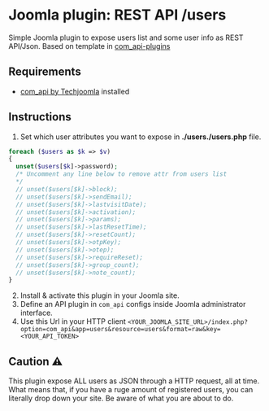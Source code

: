 # Joomla plugin: REST API /users

Simple Joomla plugin to expose users list and some user info as REST API/Json.
Based on template in [com_api-plugins](https://github.com/techjoomla/com_api-plugins)

## Requirements
* [com_api by Techjoomla](https://github.com/techjoomla/com_api) installed

## Instructions
1. Set which user attributes you want to expose in **./users./users.php** file.
```php
foreach ($users as $k => $v)
{
  unset($users[$k]->password);
  /* Uncomment any line below to remove attr from users list
  */
  // unset($users[$k]->block);
  // unset($users[$k]->sendEmail);				
  // unset($users[$k]->lastvisitDate);
  // unset($users[$k]->activation);
  // unset($users[$k]->params);
  // unset($users[$k]->lastResetTime);
  // unset($users[$k]->resetCount);
  // unset($users[$k]->otpKey);
  // unset($users[$k]->otep);
  // unset($users[$k]->requireReset);
  // unset($users[$k]->group_count);
  // unset($users[$k]->note_count);								
}
```
2. Install & activate this plugin in your Joomla site.
3. Define an API plugin in `com_api` configs inside Joomla administrator interface.
4. Use this Url in your HTTP client
`<YOUR_JOOMLA_SITE_URL>/index.php?option=com_api&app=users&resource=users&format=raw&key=<YOUR_API_TOKEN>`

## Caution ⚠️
This plugin expose ALL users as JSON through a HTTP request, all at time.
What means that, if you have a ruge amount of registered users, you can literally drop down your site.
Be aware of what you are about to do.
